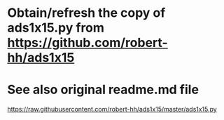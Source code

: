 # Obtain/refresh the copy of ads1x15.py from https://github.com/robert-hh/ads1x15
# See also original readme.md file

https://raw.githubusercontent.com/robert-hh/ads1x15/master/ads1x15.py
